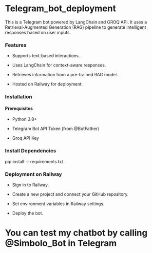 # Telegram_bot_deployment

This is a Telegram bot powered by LangChain and GROQ API. It uses a Retrieval-Augmented Generation (RAG) pipeline to generate intelligent responses based on user inputs.

### Features

- Supports text-based interactions.

- Uses LangChain for context-aware responses.

- Retrieves information from a pre-trained RAG model.

- Hosted on Railway for deployment.

### Installation

#### Prerequisites

- Python 3.8+

- Telegram Bot API Token (from @BotFather)

- Groq API Key

### Install Dependencies

pip install -r requirements.txt

### Deployment on Railway

- Sign in to Railway.

- Create a new project and connect your GitHub repository.

- Set environment variables in Railway settings.

- Deploy the bot.

# You can test my chatbot by calling @Simbolo_Bot in Telegram
